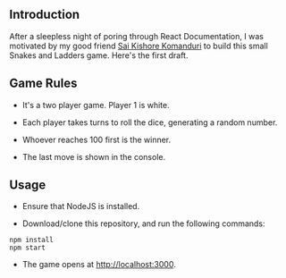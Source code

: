## Introduction

After a sleepless night of poring through React Documentation, I was motivated by my good friend [Sai Kishore Komanduri](https://github.com/fatman-) to build this small Snakes and Ladders game. Here's the first draft. 

## Game Rules

- It's a two player game. Player 1 is white.

- Each player takes turns to roll the dice, generating a random number.

- Whoever reaches 100 first is the winner.

- The last move is shown in the console.

## Usage

- Ensure that NodeJS is installed.

- Download/clone this repository, and run the following commands:

```
npm install
npm start
```

- The game opens at [http://localhost:3000](http://localhost:3000).
